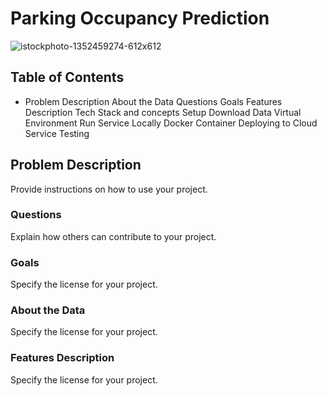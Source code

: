 # Parking Occupancy Prediction

![istockphoto-1352459274-612x612](https://github.com/AFARNOOD/Parking-Occupancy-Project/assets/145398892/c5c1559a-d4c3-4430-bf1c-7a51c4d87375)

## Table of Contents

* Problem Description
  About the Data
  Questions
  Goals
  Features Description
Tech Stack and concepts
Setup
Download Data
Virtual Environment
Run Service Locally
Docker Container
Deploying to Cloud
Service Testing

## Problem Description

Provide instructions on how to use your project.

### Questions

Explain how others can contribute to your project.

### Goals

Specify the license for your project.

### About the Data

Specify the license for your project.

### Features Description

Specify the license for your project.
